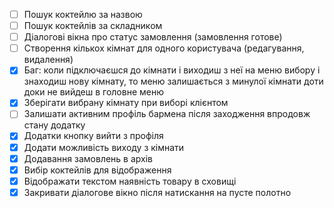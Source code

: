 
* [ ] Пошук коктейлю за назвою
* [ ] Пошук коктейлів за складником
* [ ] Діалогові вікна про статус замовлення (замовлення готове)
* [ ] Створення кількох кімнат для одного користувача (редагування, видалення)
* [X] Баг: коли підключаєшся до кімнати і виходиш з неї на меню вибору і знаходиш нову кімнату, то меню залишається з минулої кімнати доти доки не вийдеш в головне меню
* [X] Зберігати вибрану кімнату при виборі клієнтом
* [ ] Залишати активним профіль бармена після заходження впродовж стану додатку
* [X] Додатки кнопку вийти з профіля
* [X] Додати можливість виходу з кімнати
* [X] Додавання замовлень в архів
* [X] Вибір коктейлів для відображення
* [X] Відображати текстом наявність товару в сховищі
* [X] Закривати діалогове вікно після натискання на пусте полотно
